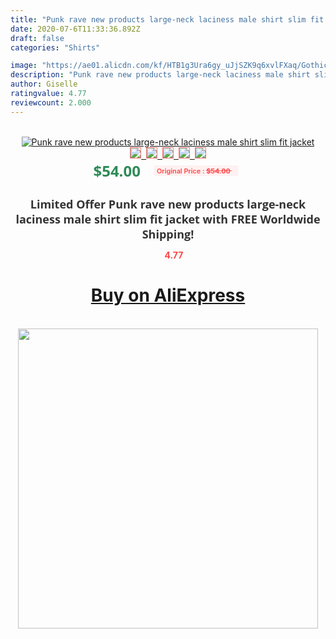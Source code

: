 ```yaml
---
title: "Punk rave new products large-neck laciness male shirt slim fit jacket"
date: 2020-07-6T11:33:36.892Z
draft: false
categories: "Shirts"

image: "https://ae01.alicdn.com/kf/HTB1g3Ura6gy_uJjSZK9q6xvlFXaq/Gothic-Steampunk-Men-Black-Ruffle-Blouses-Retro-Victorian-Cotton-Stand-up-Collar-Shirts-Spring-Long-Sleeve.jpg"
description: "Punk rave new products large-neck laciness male shirt slim fit jacket"
author: Giselle
ratingvalue: 4.77
reviewcount: 2.000
---
```

<br>
<div style="text-align: center;">
<a href="https://s.click.aliexpress.com/e/_A74Vml" target="_blank" rel="nofollow noopener noreferrer"><img alt="Punk rave new products large-neck laciness male shirt slim fit jacket" class="magnifier-image" src="https://ae01.alicdn.com/kf/HTB1g3Ura6gy_uJjSZK9q6xvlFXaq/Gothic-Steampunk-Men-Black-Ruffle-Blouses-Retro-Victorian-Cotton-Stand-up-Collar-Shirts-Spring-Long-Sleeve.jpg_640x640.jpg">
<br>
<img style="border:1px solid salmon" src="https://ae01.alicdn.com/kf/HTB1g3Ura6gy_uJjSZK9q6xvlFXaq/Gothic-Steampunk-Men-Black-Ruffle-Blouses-Retro-Victorian-Cotton-Stand-up-Collar-Shirts-Spring-Long-Sleeve.jpg_120x120.jpg">&nbsp;&nbsp;<img style="border:1px solid salmon" src="https://ae01.alicdn.com/kf/HTB1b.bJXsvrK1Rjy0Feq6ATmVXaE/Gothic-Steampunk-Men-Black-Ruffle-Blouses-Retro-Victorian-Cotton-Stand-up-Collar-Shirts-Spring-Long-Sleeve.jpg_120x120.jpg">&nbsp;&nbsp;<img style="border:1px solid salmon" src="https://ae01.alicdn.com/kf/HTB1D0fIXvvsK1RjSspdq6AZepXaI/Gothic-Steampunk-Men-Black-Ruffle-Blouses-Retro-Victorian-Cotton-Stand-up-Collar-Shirts-Spring-Long-Sleeve.jpg_120x120.jpg">&nbsp;&nbsp;<img style="border:1px solid salmon" src="https://ae01.alicdn.com/kf/HTB15JVTLpXXXXXYXVXXq6xXFXXXC/Gothic-Steampunk-Men-Black-Ruffle-Blouses-Retro-Victorian-Cotton-Stand-up-Collar-Shirts-Spring-Long-Sleeve.jpg_120x120.jpg">&nbsp;&nbsp;<img style="border:1px solid salmon" src="https://ae01.alicdn.com/kf/HTB1JHCaLpXXXXboXXXXq6xXFXXXv/Gothic-Steampunk-Men-Black-Ruffle-Blouses-Retro-Victorian-Cotton-Stand-up-Collar-Shirts-Spring-Long-Sleeve.jpg_120x120.jpg"></a></div><br0>
<div style="text-align: center;"><span style="background-color: white; border: 0px; box-sizing: border-box; color: seagreen; display: inline-block; font-family: &quot;open sans&quot; , &quot;arial&quot; , &quot;helvetica&quot; , sans-serif , &quot;heiti&quot;; font-size: 24px; font-stretch: inherit; font-weight: 700; line-height: inherit; margin: 0px 10px 0px 0px; padding: 0px; vertical-align: middle;">$54.00 </span>
<span style="background: rgb(255 , 241 , 241); border-radius: 3px; border: 0px; box-sizing: border-box; color: #ff4747; display: inline-block; font-family: inherit; font-size: 12px; font-stretch: inherit; font-style: inherit; font-variant: inherit; font-weight: 600; line-height: inherit; margin: 0px; padding: 2px 5px; transform: scale(0.9); vertical-align: middle;">Original Price : <b style="text-decoration: line-through;">$54.00 </b> &nbsp;&nbsp;</span></div>
<h1 style="color: #333333; display: inline-block; font-family: &quot;open sans&quot; , &quot;arial&quot; , &quot;helvetica&quot; , sans-serif , &quot;heiti&quot;; font-size: 18px; font-stretch: inherit; font-weight: 700; text-align: center;">Limited Offer Punk rave new products large-neck laciness male shirt slim fit jacket with FREE Worldwide Shipping!</h1>
<div style="color: #ff4747; text-align: center;">
<img src="https://4.bp.blogspot.com/-M0ZcTcb-5uY/XleCXlxnR4I/AAAAAAAAAEc/OrjgMkXV1oMQFaCRZj5HQwOCBcu3w1FegCPcBGAYYCw/s1600/star.png" style="height: 15px;">&nbsp;<b>4.77</b></div>
<div class="button_cont" align="center"><a class="buynow_a" href="https://s.click.aliexpress.com/e/_A74Vml" target="_blank" rel="nofollow noopener noreferrer"><H1>Buy on AliExpress</H1></a></div><br>
<div class="separator" style="clear: both; text-align: center;">
<img src="https://lh3.googleusercontent.com/-pTy5HemUv9M/XlePHvY0dAI/AAAAAAAAAE4/0nX5iRUoIWY8eMW9Dpxeirr157OZliDIgCLcBGAsYHQ/s1600/badge.gif" width="480">
</div>
